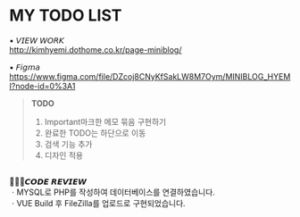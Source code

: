 # MY TODO LIST
▪ 𝘝𝘐𝘌𝘞 𝘞𝘖𝘙𝘒<br>
http://kimhyemi.dothome.co.kr/page-miniblog/<br>


▪ 𝘍𝘪𝘨𝘮𝘢 <br>
https://www.figma.com/file/DZcoj8CNyKfSakLW8M7Oym/MINIBLOG_HYEMI?node-id=0%3A1

><b>TODO</b>
>1. Important마크한 메모 묶음 구현하기
>2. 완료한 TODO는 하단으로 이동
>3. 검색 기능 추가
>4. 디자인 적용

##

👩🏻‍💻𝘾𝙊𝘿𝙀 𝙍𝙀𝙑𝙄𝙀𝙒<br>
ㆍMYSQL로 PHP를 작성하여 데이터베이스를 연결하였습니다.<br>
ㆍVUE Build 후 FileZilla를 업로드로 구현되었습니다.

